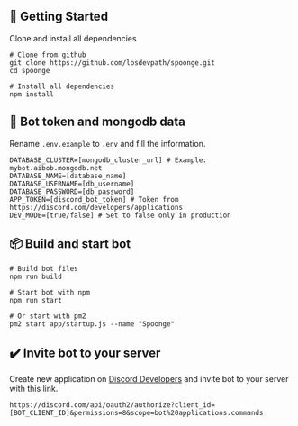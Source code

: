 
## 🚀 Getting Started

Clone and install all dependencies

```shell
# Clone from github
git clone https://github.com/losdevpath/spoonge.git
cd spoonge

# Install all dependencies
npm install
```

## 📃 Bot token and mongodb data
Rename `.env.example` to `.env` and fill the information.
```shell
DATABASE_CLUSTER=[mongodb_cluster_url] # Example: mybot.aibob.mongodb.net
DATABASE_NAME=[database_name]
DATABASE_USERNAME=[db_username]
DATABASE_PASSWORD=[db_password]
APP_TOKEN=[discord_bot_token] # Token from https://discord.com/developers/applications
DEV_MODE=[true/false] # Set to false only in production
```

## 📦 Build and start bot

```shell
# Build bot files
npm run build

# Start bot with npm
npm run start

# Or start with pm2
pm2 start app/startup.js --name "Spoonge"
```

## ✔️ Invite bot to your server
Create new application on [Discord Developers](https://discord.com/developers/applications) and invite bot to your server with this link.
```shell
https://discord.com/api/oauth2/authorize?client_id=[BOT_CLIENT_ID]&permissions=8&scope=bot%20applications.commands
```
